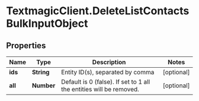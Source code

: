 # TextmagicClient.DeleteListContactsBulkInputObject

## Properties
Name | Type | Description | Notes
------------ | ------------- | ------------- | -------------
**ids** | **String** | Entity ID(s), separated by comma | [optional] 
**all** | **Number** | Default is 0 (false). If set to 1 all the entities will be removed. | [optional] 


